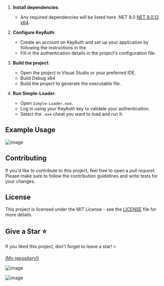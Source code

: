 
1. **Install dependencies**:
   - Any required dependencies will be listed here .NET 8.0 [NET 8.0.12 x64](https://dotnet.microsoft.com/pt-br/download/dotnet/thank-you/runtime-8.0.12-windows-x64-installer).

2. **Configure KeyAuth**:
   - Create an account on KeyAuth and set up your application by following the instructions in the 
   - Fill in the authentication details in the project's configuration file.

3. **Build the project**:
   - Open the project in Visual Studio or your preferred IDE.
   - Build Debug x64
   - Build the project to generate the executable file.

4. **Run Simple-Loader**:
   - Open `Simple-Loader.exe`.
   - Log in using your KeyAuth key to validate your authentication.
   - Select the `.exe` cheat you want to load and run it.

## Example Usage

![image](https://github.com/user-attachments/assets/a99173f2-fdfb-4647-b5c9-ba788a498a77)

## Contributing

If you'd like to contribute to this project, feel free to open a *pull request*. Please make sure to follow the contribution guidelines and write tests for your changes.

## License

This project is licensed under the MIT License - see the [LICENSE](LICENSE) file for more details.

## Give a Star ⭐

If you liked this project, don't forget to leave a star! ⭐

[(My repository!)](https://github.com/ySnowDev/Simple-Loader)

![image](https://github.com/user-attachments/assets/e5b5cbbd-8a41-4dc5-a223-1a6316a66cc5)


![image](https://github.com/user-attachments/assets/fdd55038-1812-490b-baf7-8fe49fd9b6cb)
